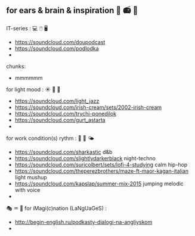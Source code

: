 ## for ears & brain & inspiration  :musical_score:  :radio:  :musical_keyboard:

IT-series : 💻 🖱️ 🖥️ 
- https://soundcloud.com/doupodcast
- https://soundcloud.com/podlodka
- 

chunks:
- mmmmmm

for light mood :  :sunny:  :milky_way:  :rainbow:
- https://soundcloud.com/light_jazz
- https://soundcloud.com/irish-cream/sets/2002-irish-cream
- https://soundcloud.com/trychi-ponedilok
- https://soundcloud.com/gurt_astarta
- 

for work condition(s) rythm :  🥁  🔋  🌤️  
- https://soundcloud.com/sharkastic  d&b
- https://soundcloud.com/slightlydarkerblack  night-techno
- https://soundcloud.com/suricolbert/sets/lofi-4-studying  calm hip-hop
- https://soundcloud.com/theperezbrothers/maze-ft-maor-kagan-italian  light mushup 
- https://soundcloud.com/kapslap/summer-mix-2015  jumping melodic with voice 
- 

:performing_arts:  :aquarius:  :heart_decoration:  for iMagi(c)nation (LaNgUaGeS) : 
- http://begin-english.ru/podkasty-dialogi-na-angliyskom 
- 

